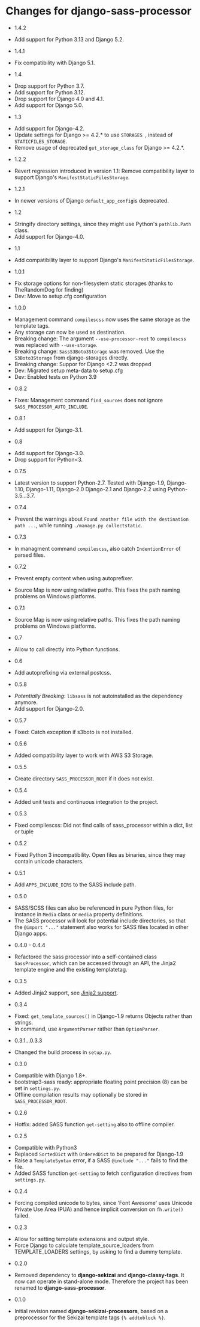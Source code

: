 # Changes for django-sass-processor

- 1.4.2
* Add support for Python 3.13 and Django 5.2.

- 1.4.1
* Fix compatibility with Django 5.1.

- 1.4
* Drop support for Python 3.7.
* Add support for Python 3.12.
* Drop support for Django 4.0 and 4.1.
* Add support for Django 5.0.

- 1.3
* Add support for Django-4.2.
* Update settings for Django >= 4.2.* to use `STORAGES `, instead of `STATICFILES_STORAGE`.
* Remove usage of deprecated `get_storage_class` for Django >= 4.2.*.

- 1.2.2
* Revert regression introduced in version 1.1: Remove compatibility layer to support
  Django's `ManifestStaticFilesStorage`.

- 1.2.1
* In newer versions of Django `default_app_config`is deprecated.

- 1.2
* Stringify directory settings, since they might use Python's `pathlib.Path` class.
* Add support for Django-4.0.

- 1.1
* Add compatibility layer to support Django's `ManifestStaticFilesStorage`.

- 1.0.1
* Fix storage options for non-filesystem static storages (thanks to TheRandomDog for finding)
* Dev: Move to setup.cfg configuration

- 1.0.0
* Management command `compilescss` now uses the same storage as the template tags.
* Any storage can now be used as destination.
* Breaking change: The argument `--use-processor-root` to `compilescss` was replaced
  with `--use-storage`.
* Breaking change: `SassS3Boto3Storage` was removed. Use the `S3Boto3Storage` from
  django-storages directly.
* Breaking change: Suppor for Django <2.2 was dropped
* Dev: Migrated setup meta-data to setup.cfg
* Dev: Enabled tests on Python 3.9

- 0.8.2
* Fixes: Management command `find_sources` does not ignore `SASS_PROCESSOR_AUTO_INCLUDE`.

- 0.8.1
* Add support for Django-3.1.

- 0.8
* Add support for Django-3.0.
* Drop support for Python<3.

- 0.7.5
* Latest version to support Python-2.7. Tested with Django-1.9, Django-1.10, Django-1.11, Django-2.0
  Django-2.1 and Django-2.2 using Python-3.5...3.7.

- 0.7.4
* Prevent the warnings about `Found another file with the destination path ...`, while
  running `./manage.py collectstatic`.

- 0.7.3
* In managment command `compilescss`, also catch `IndentionError` of parsed files.

- 0.7.2
* Prevent empty content when using autoprefixer.

* Source Map is now using relative paths. This fixes the path naming problems on Windows platforms.
- 0.7.1

* Source Map is now using relative paths. This fixes the path naming problems on Windows platforms.


- 0.7

* Allow to call directly into Python functions.

- 0.6

* Add autoprefixing via external postcss.

- 0.5.8

* _Potentially Breaking_: `libsass` is not autoinstalled as the dependency anymore.
* Add support for Django-2.0.

- 0.5.7

* Fixed: Catch exception if s3boto is not installed.

- 0.5.6

* Added compatibility layer to work with AWS S3 Storage.

- 0.5.5

* Create directory `SASS_PROCESSOR_ROOT` if it does not exist.

- 0.5.4

* Added unit tests and continuous integration to the project.

- 0.5.3

* Fixed compilescss: Did not find calls of sass_processor within a dict, list or tuple

- 0.5.2

* Fixed Python 3 incompatibility. Open files as binaries, since they may contain unicode characters.

- 0.5.1

* Add `APPS_INCLUDE_DIRS` to the SASS include path.

- 0.5.0

* SASS/SCSS files can also be referenced in pure Python files, for instance in `Media` class or
  `media` property definitions.
* The SASS processor will look for potential include directories, so that the `@import "..."`
  statement also works for SASS files located in other Django apps.

- 0.4.0 - 0.4.4

* Refactored the sass processor into a self-contained class `SassProcessor`, which can be accessed
  through an API, the Jinja2 template engine and the existing templatetag.

- 0.3.5

* Added Jinja2 support, see [Jinja2 support](#jinja2-support).

- 0.3.4

* Fixed: `get_template_sources()` in Django-1.9 returns Objects rather than strings.
* In command, use `ArgumentParser` rather than `OptionParser`.

- 0.3.1...0.3.3

* Changed the build process in `setup.py`.

- 0.3.0

* Compatible with Django 1.8+.
* bootstrap3-sass ready: appropriate floating point precision (8) can be set in `settings.py`.
* Offline compilation results may optionally be stored in `SASS_PROCESSOR_ROOT`.

- 0.2.6

* Hotfix: added SASS function `get-setting` also to offline compiler.

- 0.2.5

* Compatible with Python3
* Replaced `SortedDict` with `OrderedDict` to be prepared for Django-1.9
* Raise a `TemplateSyntax` error, if a SASS `@include "..."` fails to find the file.
* Added SASS function `get-setting` to fetch configuration directives from `settings.py`.

- 0.2.4

* Forcing compiled unicode to bytes, since 'Font Awesome' uses Unicode Private Use Area (PUA)
  and hence implicit conversion on `fh.write()` failed.

- 0.2.3

* Allow for setting template extensions and output style.
* Force Django to calculate template_source_loaders from TEMPLATE_LOADERS settings, by asking to find a dummy template.

- 0.2.0

* Removed dependency to **django-sekizai** and **django-classy-tags**. It now can operate in
  stand-alone mode. Therefore the project has been renamed to **django-sass-processor**.

- 0.1.0

* Initial revision named **django-sekizai-processors**, based on a preprocessor for the Sekizai
  template tags `{% addtoblock %}`.
